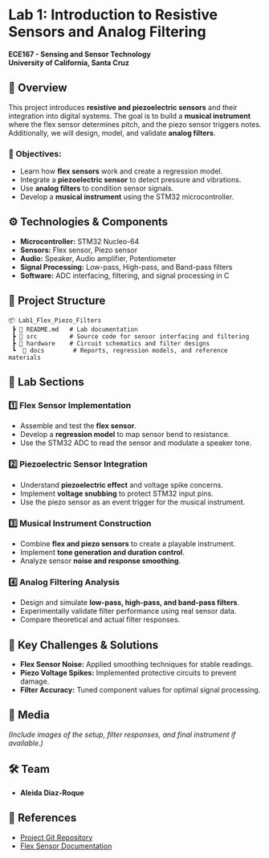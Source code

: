 # Lab 1: Introduction to Resistive Sensors and Analog Filtering

**ECE167 - Sensing and Sensor Technology**  
**University of California, Santa Cruz**  

## 📌 Overview
This project introduces **resistive and piezoelectric sensors** and their integration into digital systems. The goal is to build a **musical instrument** where the flex sensor determines pitch, and the piezo sensor triggers notes. Additionally, we will design, model, and validate **analog filters**.

### 🔹 Objectives:
- Learn how **flex sensors** work and create a regression model.
- Integrate a **piezoelectric sensor** to detect pressure and vibrations.
- Use **analog filters** to condition sensor signals.
- Develop a **musical instrument** using the STM32 microcontroller.

## ⚙️ Technologies & Components
- **Microcontroller:** STM32 Nucleo-64
- **Sensors:** Flex sensor, Piezo sensor
- **Audio:** Speaker, Audio amplifier, Potentiometer
- **Signal Processing:** Low-pass, High-pass, and Band-pass filters
- **Software:** ADC interfacing, filtering, and signal processing in C

## 📂 Project Structure

```plaintext
📦 Lab1_Flex_Piezo_Filters
 ┣ 📜 README.md   # Lab documentation
 ┣ 📂 src         # Source code for sensor interfacing and filtering
 ┣ 📂 hardware    # Circuit schematics and filter designs
 ┗  📂 docs        # Reports, regression models, and reference materials
```

## 🚀 Lab Sections

### 1️⃣ Flex Sensor Implementation
- Assemble and test the **flex sensor**.
- Develop a **regression model** to map sensor bend to resistance.
- Use the STM32 ADC to read the sensor and modulate a speaker tone.

### 2️⃣ Piezoelectric Sensor Integration
- Understand **piezoelectric effect** and voltage spike concerns.
- Implement **voltage snubbing** to protect STM32 input pins.
- Use the piezo sensor as an event trigger for the musical instrument.

### 3️⃣ Musical Instrument Construction
- Combine **flex and piezo sensors** to create a playable instrument.
- Implement **tone generation and duration control**.
- Analyze sensor **noise and response smoothing**.

### 4️⃣ Analog Filtering Analysis
- Design and simulate **low-pass, high-pass, and band-pass filters**.
- Experimentally validate filter performance using real sensor data.
- Compare theoretical and actual filter responses.

## 🎯 Key Challenges & Solutions
- **Flex Sensor Noise:** Applied smoothing techniques for stable readings.
- **Piezo Voltage Spikes:** Implemented protective circuits to prevent damage.
- **Filter Accuracy:** Tuned component values for optimal signal processing.

## 📸 Media
*(Include images of the setup, filter responses, and final instrument if available.)*

## 🛠 Team
- **Aleida Diaz-Roque**

## 🔗 References
- [Project Git Repository](https://github.com/aleidaroque/ECE167)
- [Flex Sensor Documentation](https://learn.sparkfun.com/tutorials/flex-sensor-hookup-guide)

